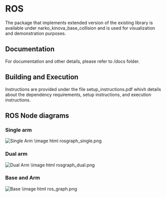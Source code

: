 # ROS
The package that implements extended version of the existing library is available under narko_kinova_base_collision and is used for visualization and demonstration purposes.

## Documentation






For documentation and other details, please refer to /docs folder.

## Building and Execution
Instructions are provided under the file setup_instructions.pdf whivh details about the dependency requirements, setup instructions, and execution instructions.

## ROS Node diagrams

### Single arm
![Single Arm](https://github.com/broccan/sdp_ss20_collision_monitoring_for_robotic_manipulators/blob/master/catkin_workspace/docs/rosgraph_single.png)
\image html rosgraph_single.png

### Dual arm
![Dual Arm](https://github.com/broccan/sdp_ss20_collision_monitoring_for_robotic_manipulators/blob/master/catkin_workspace/docs/rosgraph_dual.png)
\image html rosgraph_dual.png
### Base and Arm
![Base](https://github.com/broccan/sdp_ss20_collision_monitoring_for_robotic_manipulators/blob/master/catkin_workspace/docs/ros_graph.png)
\image html ros_graph.png
